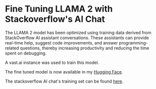 # Fine Tuning LLAMA 2 with Stackoverflow's AI Chat 

The LLAMA 2 model has been optimized using training data derived from StackOverflow AI assistant conversations. These assistants can provide real-time help, suggest code improvements, and answer programming-related questions, thereby increasing productivity and reducing the time spent on debugging.

A vast.ai instance was used to train this model. 

The fine tuned model is now available in my [Hugging Face](https://huggingface.co/rishikesanr/stack-overflow-bot-llama2).

The stackoverflow AI chat's training set can be found [here](https://huggingface.co/datasets/jbrophy123/stackoverflow_dataset?row=0).

